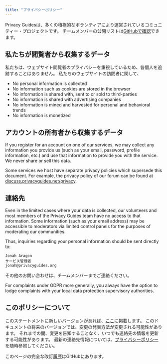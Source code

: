```yaml
---
title: "プライバシーポリシー"
---
```


Privacy Guidesは、多くの積極的なボランティアにより運営されているコミュニティー・プロジェクトです。 チームメンバーの公開リストは[GitHubで確認](https://github.com/orgs/privacyguides/people)できます。

## 私たちが閲覧者から収集するデータ

私たちは、ウェブサイト閲覧者のプライバシーを重視しているため、各個人を追跡することはありません。 私たちのウェブサイトの訪問者に関して、

- No personal information is collected
- No information such as cookies are stored in the browser
- No information is shared with, sent to or sold to third-parties
- No information is shared with advertising companies
- No information is mined and harvested for personal and behavioral trends
- No information is monetized

## アカウントの所有者から収集するデータ

If you register for an account on one of our services, we may collect any information you provide us (such as your email, password, profile information, etc.) and use that information to provide you with the service. We never share or sell this data.

Some services we host have separate privacy policies which supersede this document. For example, the privacy policy of our forum can be found at [discuss.privacyguides.net/privacy](https://discuss.privacyguides.net/privacy).

## 連絡先

Even in the limited cases where your data is collected, our volunteers and most members of the Privacy Guides team have no access to that information. Some information (such as your email address) may be accessible to moderators via limited control panels for the purposes of moderating our communities.

Thus, inquiries regarding your personal information should be sent directly to:

```text
Jonah Aragon
サービス管理者
jonah@privacyguides.org
```

その他のお問い合わせは、チームメンバーまでご連絡ください。

For complaints under GDPR more generally, you always have the option to lodge complaints with your local data protection supervisory authorities.

## このポリシーについて

このステートメントに新しいバージョンがあれば、[ここ](privacy-policy.md)に掲載します。 このドキュメントの将来のバージョンでは、変更の発表方法が変更される可能性があります。 それまでの間、変更を告知することなく、いつでも連絡先の情報を更新する可能性があります。 最新の連絡先情報については、[プライバシーポリシー](privacy-policy.md)を随時参照してください。

このページの完全な改訂[履歴](https://github.com/privacyguides/privacyguides.org/commits/main/docs/about/privacy-policy.md)はGitHubにあります。

